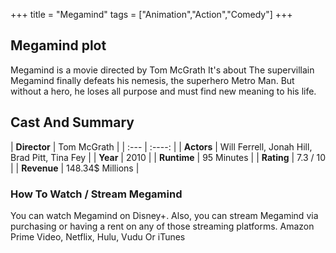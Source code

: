 +++
title = "Megamind"
tags = ["Animation","Action","Comedy"]
+++
## Megamind plot
Megamind is a movie directed by Tom McGrath It's about The supervillain Megamind finally defeats his nemesis, the superhero Metro Man. But without a hero, he loses all purpose and must find new meaning to his life.
## Cast And Summary
| **Director**      | Tom McGrath |
    | :---        |    :----:   |
    |  **Actors** | Will Ferrell, Jonah Hill, Brad Pitt, Tina Fey |
    | **Year**   | 2010    |
    |  **Runtime** | 95 Minutes |
    |  **Rating** | 7.3 / 10 | 
    |  **Revenue** | 148.34$ Millions |
### How To Watch / Stream Megamind
You can watch Megamind on Disney+.
Also, you can stream Megamind via purchasing or having a rent on any of those streaming platforms.
Amazon Prime Video, Netflix, Hulu, Vudu Or iTunes